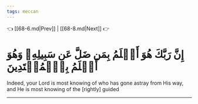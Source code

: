 ```yaml
---
tags: meccan
---
```


👈 [[68-6.md|Prev]] | [[68-8.md|Next]] 👉

# إِنَّ رَبَّكَ هُوَ أَعۡلَمُ بِمَن ضَلَّ عَن سَبِيلِهِۦ وَهُوَ أَعۡلَمُ بِٱلۡمُهۡتَدِينَ

Indeed, your Lord is most knowing of who has gone astray from His way, and He is most knowing of the [rightly] guided

---


